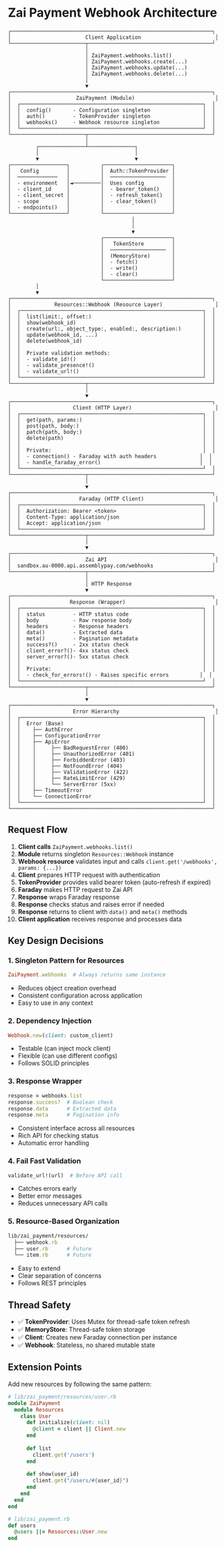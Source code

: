 # Zai Payment Webhook Architecture

```
┌─────────────────────────────────────────────────────────────────┐
│                        Client Application                        │
└────────────────────────┬────────────────────────────────────────┘
                         │
                         │ ZaiPayment.webhooks.list()
                         │ ZaiPayment.webhooks.create(...)
                         │ ZaiPayment.webhooks.update(...)
                         │ ZaiPayment.webhooks.delete(...)
                         │
                         ▼
┌─────────────────────────────────────────────────────────────────┐
│                     ZaiPayment (Module)                          │
│  ┌───────────────────────────────────────────────────────────┐  │
│  │  config()       - Configuration singleton                 │  │
│  │  auth()         - TokenProvider singleton                 │  │
│  │  webhooks()     - Webhook resource singleton              │  │
│  └───────────────────────────────────────────────────────────┘  │
└────────────────────────┬────────────────────────────────────────┘
                         │
         ┌───────────────┴───────────────┐
         │                               │
         ▼                               ▼
┌──────────────────┐          ┌──────────────────────┐
│   Config         │          │  Auth::TokenProvider │
│  ─────────────   │          │  ──────────────────  │
│  - environment   │◄─────────│  Uses config         │
│  - client_id     │          │  - bearer_token()    │
│  - client_secret │          │  - refresh_token()   │
│  - scope         │          │  - clear_token()     │
│  - endpoints()   │          │                      │
└──────────────────┘          └──────────────────────┘
                                        │
                                        │
                                        ▼
                              ┌──────────────────────┐
                              │   TokenStore         │
                              │  ──────────────────  │
                              │  (MemoryStore)       │
                              │  - fetch()           │
                              │  - write()           │
                              │  - clear()           │
                              └──────────────────────┘
         │
         ▼
┌─────────────────────────────────────────────────────────────────┐
│              Resources::Webhook (Resource Layer)                 │
│  ┌───────────────────────────────────────────────────────────┐  │
│  │  list(limit:, offset:)                                    │  │
│  │  show(webhook_id)                                         │  │
│  │  create(url:, object_type:, enabled:, description:)       │  │
│  │  update(webhook_id, ...)                                  │  │
│  │  delete(webhook_id)                                       │  │
│  │                                                           │  │
│  │  Private validation methods:                              │  │
│  │  - validate_id!()                                         │  │
│  │  - validate_presence!()                                   │  │
│  │  - validate_url!()                                        │  │
│  └───────────────────────────────────────────────────────────┘  │
└────────────────────────┬────────────────────────────────────────┘
                         │
                         ▼
┌─────────────────────────────────────────────────────────────────┐
│                    Client (HTTP Layer)                           │
│  ┌───────────────────────────────────────────────────────────┐  │
│  │  get(path, params:)                                       │  │
│  │  post(path, body:)                                        │  │
│  │  patch(path, body:)                                       │  │
│  │  delete(path)                                             │  │
│  │                                                           │  │
│  │  Private:                                                 │  │
│  │  - connection() - Faraday with auth headers              │  │
│  │  - handle_faraday_error()                                │  │
│  └───────────────────────────────────────────────────────────┘  │
└────────────────────────┬────────────────────────────────────────┘
                         │
                         ▼
┌─────────────────────────────────────────────────────────────────┐
│                      Faraday (HTTP Client)                       │
│  ┌───────────────────────────────────────────────────────────┐  │
│  │  Authorization: Bearer <token>                            │  │
│  │  Content-Type: application/json                           │  │
│  │  Accept: application/json                                 │  │
│  └───────────────────────────────────────────────────────────┘  │
└────────────────────────┬────────────────────────────────────────┘
                         │
                         ▼
┌─────────────────────────────────────────────────────────────────┐
│                        Zai API                                   │
│  sandbox.au-0000.api.assemblypay.com/webhooks                   │
└────────────────────────┬────────────────────────────────────────┘
                         │
                         │ HTTP Response
                         ▼
┌─────────────────────────────────────────────────────────────────┐
│                   Response (Wrapper)                             │
│  ┌───────────────────────────────────────────────────────────┐  │
│  │  status         - HTTP status code                        │  │
│  │  body           - Raw response body                       │  │
│  │  headers        - Response headers                        │  │
│  │  data()         - Extracted data                          │  │
│  │  meta()         - Pagination metadata                     │  │
│  │  success?()     - 2xx status check                        │  │
│  │  client_error?()- 4xx status check                        │  │
│  │  server_error?()- 5xx status check                        │  │
│  │                                                           │  │
│  │  Private:                                                 │  │
│  │  - check_for_errors!() - Raises specific errors          │  │
│  └───────────────────────────────────────────────────────────┘  │
└────────────────────────┬────────────────────────────────────────┘
                         │
                         ▼
┌─────────────────────────────────────────────────────────────────┐
│                    Error Hierarchy                               │
│  ┌───────────────────────────────────────────────────────────┐  │
│  │  Error (Base)                                             │  │
│  │    ├── AuthError                                          │  │
│  │    ├── ConfigurationError                                 │  │
│  │    ├── ApiError                                           │  │
│  │    │     ├── BadRequestError (400)                        │  │
│  │    │     ├── UnauthorizedError (401)                      │  │
│  │    │     ├── ForbiddenError (403)                         │  │
│  │    │     ├── NotFoundError (404)                          │  │
│  │    │     ├── ValidationError (422)                        │  │
│  │    │     ├── RateLimitError (429)                         │  │
│  │    │     └── ServerError (5xx)                            │  │
│  │    ├── TimeoutError                                       │  │
│  │    └── ConnectionError                                    │  │
│  └───────────────────────────────────────────────────────────┘  │
└─────────────────────────────────────────────────────────────────┘
```

## Request Flow

1. **Client calls** `ZaiPayment.webhooks.list()`
2. **Module** returns singleton `Resources::Webhook` instance
3. **Webhook resource** validates input and calls `client.get('/webhooks', params: {...})`
4. **Client** prepares HTTP request with authentication
5. **TokenProvider** provides valid bearer token (auto-refresh if expired)
6. **Faraday** makes HTTP request to Zai API
7. **Response** wraps Faraday response
8. **Response** checks status and raises error if needed
9. **Response** returns to client with `data()` and `meta()` methods
10. **Client application** receives response and processes data

## Key Design Decisions

### 1. Singleton Pattern for Resources
```ruby
ZaiPayment.webhooks  # Always returns same instance
```
- Reduces object creation overhead
- Consistent configuration across application
- Easy to use in any context

### 2. Dependency Injection
```ruby
Webhook.new(client: custom_client)
```
- Testable (can inject mock client)
- Flexible (can use different configs)
- Follows SOLID principles

### 3. Response Wrapper
```ruby
response = webhooks.list
response.success?  # Boolean check
response.data      # Extracted data
response.meta      # Pagination info
```
- Consistent interface across all resources
- Rich API for checking status
- Automatic error handling

### 4. Fail Fast Validation
```ruby
validate_url!(url)  # Before API call
```
- Catches errors early
- Better error messages
- Reduces unnecessary API calls

### 5. Resource-Based Organization
```ruby
lib/zai_payment/resources/
  ├── webhook.rb
  ├── user.rb      # Future
  └── item.rb      # Future
```
- Easy to extend
- Clear separation of concerns
- Follows REST principles

## Thread Safety

- ✅ **TokenProvider**: Uses Mutex for thread-safe token refresh
- ✅ **MemoryStore**: Thread-safe token storage
- ✅ **Client**: Creates new Faraday connection per instance
- ✅ **Webhook**: Stateless, no shared mutable state

## Extension Points

Add new resources by following the same pattern:

```ruby
# lib/zai_payment/resources/user.rb
module ZaiPayment
  module Resources
    class User
      def initialize(client: nil)
        @client = client || Client.new
      end
      
      def list
        client.get('/users')
      end
      
      def show(user_id)
        client.get("/users/#{user_id}")
      end
    end
  end
end

# lib/zai_payment.rb
def users
  @users ||= Resources::User.new
end
```

